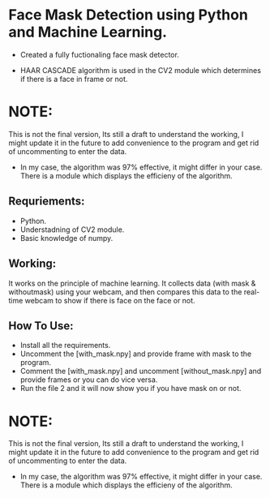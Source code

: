 # Face Mask Detection using Python and Machine Learning.

- Created a fully fuctionaling face mask detector.

- HAAR CASCADE algorithm is used in the CV2 module which determines if there is a face in frame or not.


# NOTE:
This is not the final version, Its still a draft to understand the working, I might update it in the future to add convenience to the program and get rid of uncommenting to enter the data.

- In my case, the algorithm was 97% effective, it might differ in your case. There is a module which displays the efficieny of the algorithm.


## Requriements:

- Python.
- Understadning of CV2 module.
- Basic knowledge of numpy.

## Working:

It works on the principle of machine learning. It collects data (with mask & withoutmask) using your webcam, and then compares this data to the real-time webcam to show
if there is face on the face or not.

## How To Use:

- Install all the requirements.
- Uncomment the [with_mask.npy] and provide frame with mask to the program.
- Comment the [with_mask.npy] and uncomment [without_mask.npy] and provide frames or you can do vice versa.
- Run the file 2 and it will now show you if you have mask on or not.


# NOTE:
This is not the final version, Its still a draft to understand the working, I might update it in the future to add convenience to the program and get rid of uncommenting
to enter the data.

- In my case, the algorithm was 97% effective, it might differ in your case. There is a module which displays the efficieny of the algorithm.
